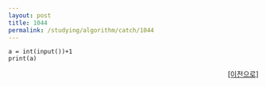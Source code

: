 ```yaml
---
layout: post
title: 1044
permalink: /studying/algorithm/catch/1044
---
```


```
a = int(input())+1
print(a)

```
  
    
    
<div style="text-align: right"> <a href = 'https://namhyo01.github.io/studying/algorithm/catch'> [이전으로] </a> </div>
